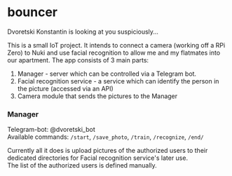 # bouncer
Dvoretski Konstantin is looking at you suspiciously...

This is a small IoT project. It intends to connect a camera (working off a RPi Zero) to Nuki and use facial recognition to allow me and my flatmates into our apartment.
The app consists of 3 main parts:

1. Manager - server which can be controlled via a Telegram bot.
1. Facial recognition service - a service which can identify the person in the picture (accessed via an API)
1. Camera module that sends the pictures to the Manager

### Manager

Telegram-bot: @dvoretski_bot  
Available commands: `/start`, `/save_photo`, `/train`, `/recognize`, `/end/`

Currently all it does is upload pictures of the authorized users to their dedicated directories for Facial recognition service's later use.  
The list of the authorized users is defined manually.



